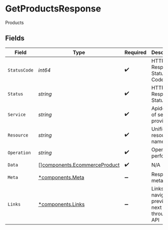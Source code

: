 # GetProductsResponse

Products


## Fields

| Field                                                                        | Type                                                                         | Required                                                                     | Description                                                                  | Example                                                                      |
| ---------------------------------------------------------------------------- | ---------------------------------------------------------------------------- | ---------------------------------------------------------------------------- | ---------------------------------------------------------------------------- | ---------------------------------------------------------------------------- |
| `StatusCode`                                                                 | *int64*                                                                      | :heavy_check_mark:                                                           | HTTP Response Status Code                                                    | 200                                                                          |
| `Status`                                                                     | *string*                                                                     | :heavy_check_mark:                                                           | HTTP Response Status                                                         | OK                                                                           |
| `Service`                                                                    | *string*                                                                     | :heavy_check_mark:                                                           | Apideck ID of service provider                                               | shopify                                                                      |
| `Resource`                                                                   | *string*                                                                     | :heavy_check_mark:                                                           | Unified API resource name                                                    | products                                                                     |
| `Operation`                                                                  | *string*                                                                     | :heavy_check_mark:                                                           | Operation performed                                                          | all                                                                          |
| `Data`                                                                       | [][components.EcommerceProduct](../../models/components/ecommerceproduct.md) | :heavy_check_mark:                                                           | N/A                                                                          |                                                                              |
| `Meta`                                                                       | [*components.Meta](../../models/components/meta.md)                          | :heavy_minus_sign:                                                           | Response metadata                                                            |                                                                              |
| `Links`                                                                      | [*components.Links](../../models/components/links.md)                        | :heavy_minus_sign:                                                           | Links to navigate to previous or next pages through the API                  |                                                                              |